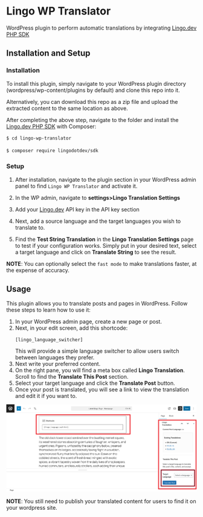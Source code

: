 # Lingo WP Translator

WordPress plugin to perform automatic translations by integrating [Lingo.dev PHP SDK](https://github.com/lingodotdev/sdk-php)

## Installation and Setup

### Installation

To install this plugin, simply navigate to your WordPress plugin directory (wordpress/wp-content/plugins by default) and clone this repo into it.

Alternatively, you can download this repo as a zip file and upload the extracted content to the same location as above.

After completing the above step, navigate to the folder and install the [Lingo.dev PHP SDK](https://github.com/lingodotdev/sdk-php) with Composer:

```bash
$ cd lingo-wp-translator

$ composer require lingodotdev/sdk
```

### Setup

1. After installation, navigate to the plugin section in your WordPress admin panel to find `Lingo WP Translator` and activate it.

2. In the WP admin, navigate to **settings>Lingo Translation Settings**

3. Add your [Lingo.dev](https://lingo.dev/) API key in the API key section
4. Next, add a source language and the target languages you wish to translate to.
5. Find the **Test String Translation** in the **Lingo Translation Settings** page to test if your configuration works. Simply put in your desired text, select a target language and click on **Translate String** to see the result.

**NOTE**: You can optionally select the `fast mode` to make translations faster, at the expense of accuracy.

## Usage

This plugin allows you to translate posts and pages in WordPress. Follow these steps to learn how to use it:

1. In your WordPress admin page, create a new page or post.
2. Next, in your edit screen, add this shortcode:
   ```text
   [lingo_language_switcher]
   ```
   This will provide a simple language switcher to allow users switch between languages they prefer.
3. Next write your preferred content.
4. On the right pane, you will find a meta box called **Lingo Translation**. Scroll to find the **Translate This Post** section.
5. Select your target language and click the **Translate Post** button.
6. Once your post is translated, you will see a link to view the translation and edit it if you want to.

![WordPress page with lingo translation plugin](docs/images/wordpress-page-with-lingo-translation-plugin.png "WordPress page with lingo translation plugin")

**NOTE**: You still need to publish your translated content for users to find it on your wordpress site.
